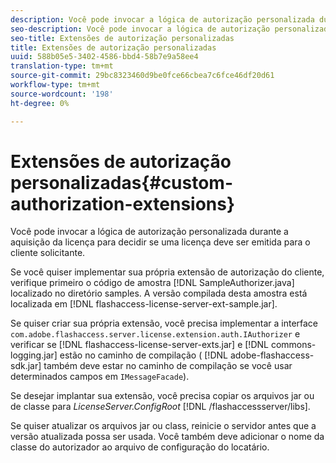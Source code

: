 ```yaml
---
description: Você pode invocar a lógica de autorização personalizada durante a aquisição da licença para decidir se uma licença deve ser emitida para o cliente solicitante.
seo-description: Você pode invocar a lógica de autorização personalizada durante a aquisição da licença para decidir se uma licença deve ser emitida para o cliente solicitante.
seo-title: Extensões de autorização personalizadas
title: Extensões de autorização personalizadas
uuid: 588b05e5-3402-4586-bbd4-58b7e9a58ee4
translation-type: tm+mt
source-git-commit: 29bc8323460d9be0fce66cbea7c6fce46df20d61
workflow-type: tm+mt
source-wordcount: '198'
ht-degree: 0%

---
```



# Extensões de autorização personalizadas{#custom-authorization-extensions}

Você pode invocar a lógica de autorização personalizada durante a aquisição da licença para decidir se uma licença deve ser emitida para o cliente solicitante.

Se você quiser implementar sua própria extensão de autorização do cliente, verifique primeiro o código de amostra [!DNL SampleAuthorizer.java] localizado no diretório samples. A versão compilada desta amostra está localizada em [!DNL flashaccess-license-server-ext-sample.jar].

Se quiser criar sua própria extensão, você precisa implementar a interface `com.adobe.flashaccess.server.license.extension.auth.IAuthorizer` e verificar se [!DNL flashaccess-license-server-exts.jar] e [!DNL commons-logging.jar] estão no caminho de compilação ( [!DNL adobe-flashaccess-sdk.jar] também deve estar no caminho de compilação se você usar determinados campos em `IMessageFacade`).

Se desejar implantar sua extensão, você precisa copiar os arquivos jar ou de classe para *LicenseServer.ConfigRoot* [!DNL /flashaccessserver/libs].

Se quiser atualizar os arquivos jar ou class, reinicie o servidor antes que a versão atualizada possa ser usada. Você também deve adicionar o nome da classe do autorizador ao arquivo de configuração do locatário.
